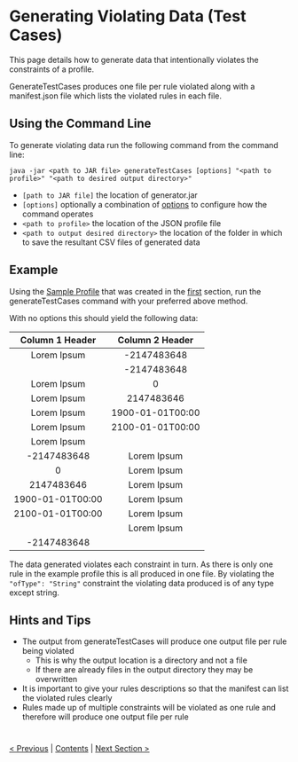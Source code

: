 # Generating Violating Data (Test Cases)

This page details how to generate data that intentionally violates the constraints of a profile.

GenerateTestCases produces one file per rule violated along with a manifest.json file which lists the violated rules in each file.

## Using the Command Line

To generate violating data run the following command from the command line:

`java -jar <path to JAR file> generateTestCases [options] "<path to profile>" "<path to desired output directory>"`

* `[path to JAR file]` the location of generator.jar
* `[options]` optionally a combination of [options](../Options/GenerateTestCasesOptions.md) to configure how the command operates
* `<path to profile>` the location of the JSON profile file
* `<path to output desired directory>` the location of the folder in which to save the resultant CSV files of generated data

## Example

Using the [Sample Profile](./ExampleProfile1.json) that was created in the [first](./CreatingAProfile.md) section, run the generateTestCases command
with your preferred above method. 

With no options this should yield the following data:

|Column 1 Header |Column 2 Header|
|:--------------:|:-------------:|
|Lorem Ipsum	 |-2147483648    |
|                |-2147483648    |
|Lorem Ipsum	 |0              |
|Lorem Ipsum	 |2147483646     |
|Lorem Ipsum	 |1900-01-01T00:00|
|Lorem Ipsum	 |2100-01-01T00:00|
|Lorem Ipsum	 |               |
|-2147483648	 |Lorem Ipsum    |
|0	             |Lorem Ipsum    |
|2147483646      |Lorem Ipsum    |
|1900-01-01T00:00|Lorem Ipsum    |
|2100-01-01T00:00|Lorem Ipsum    |
|	             |Lorem Ipsum    |
|-2147483648	 |               |

The data generated violates each constraint in turn. As there is only one rule in the example profile this is all produced in one file.
By violating the `"ofType": "String"` constraint the violating data produced is of any type except string.

## Hints and Tips

* The output from generateTestCases will produce one output file per rule being violated
    * This is why the output location is a directory and not a file
    * If there are already files in the output directory they may be overwritten 
* It is important to give your rules descriptions so that the manifest can list the violated rules clearly
* Rules made up of multiple constraints will be violated as one rule and therefore will produce one output file per rule

#
[< Previous](GeneratingData.md) | [Contents](StepByStepInstructions.md) | [Next Section >](Visualise.md)

